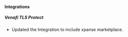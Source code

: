 #### Integrations

##### Venafi TLS Protect

- Updated the Integration to include xpanse marketplace.

